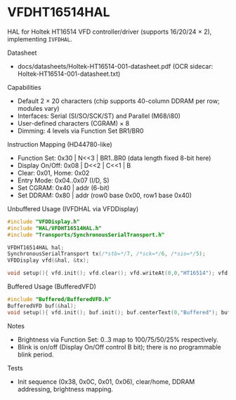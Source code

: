 # VFDHT16514HAL

HAL for Holtek HT16514 VFD controller/driver (supports 16/20/24 × 2), implementing `IVFDHAL`.

Datasheet
- docs/datasheets/Holtek-HT16514-001-datasheet.pdf (OCR sidecar: Holtek-HT16514-001-datasheet.txt)

Capabilities
- Default 2 × 20 characters (chip supports 40-column DDRAM per row; modules vary)
- Interfaces: Serial (SI/SO/SCK/ST) and Parallel (M68/i80)
- User-defined characters (CGRAM) × 8
- Dimming: 4 levels via Function Set BR1/BR0

Instruction Mapping (HD44780-like)
- Function Set: 0x30 | N<<3 | BR1..BR0 (data length fixed 8-bit here)
- Display On/Off: 0x08 | D<<2 | C<<1 | B
- Clear: 0x01, Home: 0x02
- Entry Mode: 0x04..0x07 (I/D, S)
- Set CGRAM: 0x40 | addr (6-bit)
- Set DDRAM: 0x80 | addr (row0 base 0x00, row1 base 0x40)

Unbuffered Usage (IVFDHAL via VFDDisplay)
```cpp
#include "VFDDisplay.h"
#include "HAL/VFDHT16514HAL.h"
#include "Transports/SynchronousSerialTransport.h"

VFDHT16514HAL hal;
SynchronousSerialTransport tx(/*stb=*/7, /*sck=*/6, /*sio=*/5);
VFDDisplay vfd(&hal, &tx);

void setup(){ vfd.init(); vfd.clear(); vfd.writeAt(0,0,"HT16514"); vfd.setDimming(1); }
```

Buffered Usage (BufferedVFD)
```cpp
#include "Buffered/BufferedVFD.h"
BufferedVFD buf(&hal);
void setup(){ vfd.init(); buf.init(); buf.centerText(0,"Buffered"); buf.flush(); }
```

Notes
- Brightness via Function Set: 0..3 map to 100/75/50/25% respectively.
- Blink is on/off (Display On/Off control B bit); there is no programmable blink period.

Tests
- Init sequence (0x38, 0x0C, 0x01, 0x06), clear/home, DDRAM addressing, brightness mapping.


